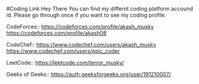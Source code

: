 #Coding Link
Hey There You can find my differnt coding platform accound id. Please go through once if you want to see my coding profile.


CodeForces::
https://codeforces.com/profile/akash_musky
https://codeforces.com/profile/akash08

CodeChef::
https://www.codechef.com/users/akash_musky
https://www.codechef.com/users/epic_coder

LeetCode::
https://leetcode.com/terror_musky/

Geeks of Geeks::
https://auth.geeksforgeeks.org/user/191210007/


